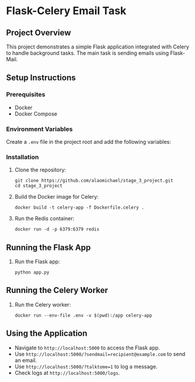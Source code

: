 # Flask-Celery Email Task

## Project Overview

This project demonstrates a simple Flask application integrated with Celery to handle background tasks. The main task is sending emails using Flask-Mail.

## Setup Instructions

### Prerequisites

- Docker
- Docker Compose

### Environment Variables

Create a `.env` file in the project root and add the following variables:


### Installation

1. Clone the repository:
    ```
    git clone https://github.com/alaomichael/stage_3_project.git
    cd stage_3_project
    ```

2. Build the Docker image for Celery:
    ```
    docker build -t celery-app -f Dockerfile.celery .
    ```

3. Run the Redis container:
    ```
    docker run -d -p 6379:6379 redis
    ```

## Running the Flask App

1. Run the Flask app:
    ```
    python app.py
    ```

## Running the Celery Worker

1. Run the Celery worker:
    ```
    docker run --env-file .env -v $(pwd):/app celery-app
    ```

## Using the Application

- Navigate to `http://localhost:5000` to access the Flask app.
- Use `http://localhost:5000/?sendmail=recipient@example.com` to send an email.
- Use `http://localhost:5000/?talktome=1` to log a message.
- Check logs at `http://localhost:5000/logs`.

